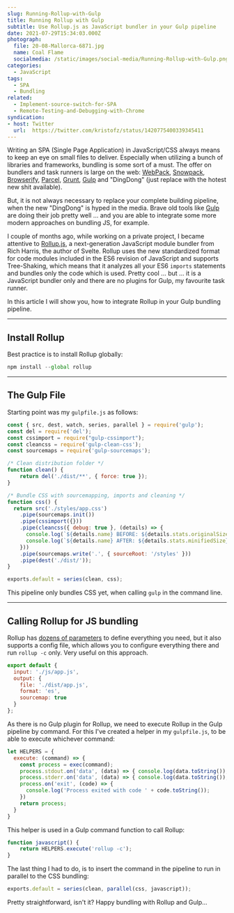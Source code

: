 ```yaml
---
slug: Running-Rollup-with-Gulp
title: Running Rollup with Gulp
subtitle: Use Rollup.js as JavaScript bundler in your Gulp pipeline
date: 2021-07-29T15:34:03.000Z
photograph:
  file: 20-08-Mallorca-6871.jpg
  name: Coal Flame
  socialmedia: /static/images/social-media/Running-Rollup-with-Gulp.png
categories:
  - JavaScript
tags:
  - SPA
  - Bundling
related:
  - Implement-source-switch-for-SPA
  - Remote-Testing-and-Debugging-with-Chrome
syndication: 
- host: Twitter
  url:  https://twitter.com/kristofz/status/1420775400339345411
---
```


Writing an SPA (Single Page Application) in JavaScript/CSS always means to keep an eye on small files to deliver. Especially when utilizing a bunch of libraries and frameworks, bundling is some sort of a must. The offer on bundlers and task runners is large on the web: [WebPack](https://webpack.js.org/), [Snowpack](https://www.snowpack.dev/), [Browserify](https://browserify.org/), [Parcel](https://parceljs.org/), [Grunt](https://gruntjs.com/), [Gulp](https://gulpjs.com/) and "DingDong" (just replace with the hotest new shit available).

But, it is not always necessary to replace your complete building pipeline, when the new "DingDong" is hyped in the media. Brave old tools like [Gulp](https://gulpjs.com) are doing their job pretty well ... and you are able to integrate some more modern approaches on bundling JS, for example.

I couple of months ago, while working on a private project, I became attentive to [Rollup.js](https://www.rollupjs.org/), a next-generation JavaScript module bundler from Rich Harris, the author of Svelte. Rollup uses the new standardized format for code modules included in the ES6 revision of JavaScript and supports Tree-Shaking, which means that it analyzes all your ES6 ``imports`` statements and bundles only the code which is used. Pretty cool ... but ... it is a JavaScript bundler only and there are no plugins for Gulp, my favourite task runner.

In this article I will show you, how to integrate Rollup in your Gulp bundling pipeline.

<!-- more -->

---

## Install Rollup

Best practice is to install Rollup globally:

```js
npm install --global rollup
```

---

## The Gulp File

Starting point was my ``gulpfile.js`` as follows:

```js gulpfile.js
const { src, dest, watch, series, parallel } = require('gulp');
const del = require('del');
const cssimport = require("gulp-cssimport");
const cleancss = require('gulp-clean-css');
const sourcemaps = require('gulp-sourcemaps');

/* Clean distribution folder */
function clean() {
    return del('./dist/**', { force: true });
}

/* Bundle CSS with sourcemapping, imports and cleaning */
function css() {
  return src('./styles/app.css')
    .pipe(sourcemaps.init())
    .pipe(cssimport({}))
    .pipe(cleancss({ debug: true }, (details) => {
      console.log(`${details.name} BEFORE: ${details.stats.originalSize}`);
      console.log(`${details.name} AFTER: ${details.stats.minifiedSize}`);
    }))
    .pipe(sourcemaps.write('.', { sourceRoot: '/styles' }))
    .pipe(dest('./dist/'));
}

exports.default = series(clean, css);

```

This pipeline only bundles CSS yet, when calling ``gulp`` in the command line.

---

## Calling Rollup for JS bundling

Rollup has [dozens of parameters](https://www.rollupjs.org/guide/en/#command-line-reference) to define everything you need, but it also supports a config file, which allows you to configure everything there and run ``rollup -c`` only. Very useful on this approach.

```js rollup.config.js
export default {
  input: './js/app.js',
  output: {
    file: './dist/app.js',
    format: 'es',
    sourcemap: true
  }
};
```

As there is no Gulp plugin for Rollup, we need to execute Rollup in the Gulp pipeline by command. For this I've created a helper in my ``gulpfile.js``, to be able to execute whichever command:

```js gulpfile.js
let HELPERS = {
  execute: (command) => {
    const process = exec(command);
    process.stdout.on('data', (data) => { console.log(data.toString()); })
    process.stderr.on('data', (data) => { console.log(data.toString()); })
    process.on('exit', (code) => { 
      console.log('Process exited with code ' + code.toString()); 
    })
    return process;
  }
}
```

This helper is used in a Gulp command function to call Rollup:

```js gulpfile.js
function javascript() {
    return HELPERS.execute('rollup -c');
}
```

The last thing I had to do, is to insert the command in the pipeline to run in parallel to the CSS bundling:

```js gulpfile.js
exports.default = series(clean, parallel(css, javascript));
```

Pretty straightforward, isn't it? Happy bundling with Rollup and Gulp...